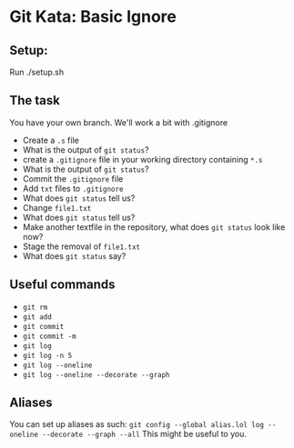 # Git Kata: Basic Ignore
## Setup:
Run ./setup.sh

## The task
You have your own branch. We'll work a bit with .gitignore

- Create a `.s` file
- What is the output of `git status`?
- create a `.gitignore` file in your working directory containing `*.s`
- What is the output of `git status`?
- Commit the `.gitignore` file
- Add `txt` files to `.gitignore`
- What does `git status` tell us?
- Change `file1.txt`
- What does `git status` tell us?
- Make another textfile in the repository, what does `git status` look like now?
- Stage the removal of `file1.txt`
- What does `git status` say?

## Useful commands
- `git rm`
- `git add`
- `git commit`
- `git commit -m`
- `git log`
- `git log -n 5`
- `git log --oneline`
- `git log --oneline --decorate --graph`


## Aliases
You can set up aliases as such:
`git config --global alias.lol log --oneline --decorate --graph --all`
This might be useful to you.